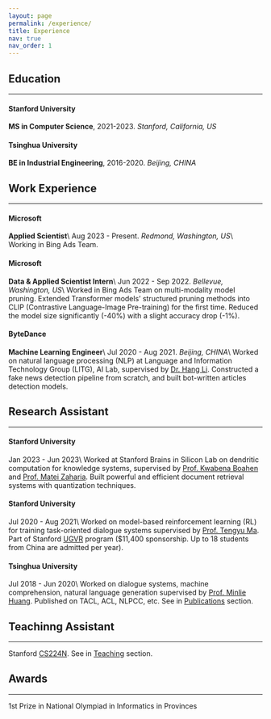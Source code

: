 ```yaml
---
layout: page
permalink: /experience/
title: Experience
nav: true
nav_order: 1
---
```


## Education
******
#### Stanford University
**MS in Computer Science**, 2021-2023. *Stanford, California, US*
#### Tsinghua University
**BE in Industrial Engineering**, 2016-2020. *Beijing, CHINA*

## Work Experience
******
#### Microsoft
**Applied Scientist**\\
Aug 2023 - Present. *Redmond, Washington, US*\\
Working in Bing Ads Team.
#### Microsoft
**Data & Applied Scientist Intern**\\
Jun 2022 - Sep 2022. *Bellevue, Washington, US*\\
Worked in Bing Ads Team on multi-modality model pruning. Extended Transformer models’ structured pruning methods into CLIP (Contrastive Language-Image Pre-training) for the first time. Reduced the model size significantly (-40%) with a slight accuracy drop (-1%).
#### ByteDance
**Machine Learning Engineer**\\
Jul 2020 - Aug 2021. *Beijing, CHINA*\\
Worked on natural language processing (NLP) at Language and Information Technology Group (LITG), AI Lab, supervised by [Dr. Hang Li](https://scholar.google.com/citations?user=nTl5mSwAAAAJ&hl=zh-CN). Constructed a fake news detection pipeline from scratch, and built bot-written articles detection models.

## Research Assistant
******
#### Stanford University
Jan 2023 - Jun 2023\\
Worked at Stanford Brains in Silicon Lab on dendritic computation for knowledge systems, supervised by [Prof. Kwabena Boahen](https://profiles.stanford.edu/kwabena-boahen) and [Prof. Matei Zaharia](https://people.eecs.berkeley.edu/~matei/). Built powerful and efficient document retrieval systems with quantization techniques.
#### Stanford University
Jul 2020 - Aug 2021\\
Worked on model-based reinforcement learning (RL) for training task-oriented dialogue systems supervised by [Prof. Tengyu Ma](https://ai.stanford.edu/~tengyuma/). Part of Stanford [UGVR](https://engineering.stanford.edu/students-academics/programs/global-engineering-programs/chinese-ugvr-structure) program ($11,400 sponsorship. Up to 18 students from China are admitted per year).

#### Tsinghua University
Jul 2018 - Jun 2020\\
Worked on dialogue systems, machine comprehension, natural language generation supervised by [Prof. Minlie Huang](http://coai.cs.tsinghua.edu.cn/hml). Published on TACL, ACL, NLPCC, etc. See in [Publications](http://127.0.0.1:4000/publications/) section.

## Teachinng Assistant
******
Stanford [CS224N](https://web.stanford.edu/class/cs224n/). See in [Teaching](https://kailihuang.com/teaching/) section.

## Awards
******
1st Prize in National Olympiad in Informatics in Provinces